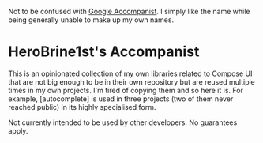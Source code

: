 Not to be confused with [Google Accompanist](https://github.com/google/accompanist). I simply like the name while being generally unable to make up my own names.

# HeroBrine1st's Accompanist

This is an opinionated collection of my own libraries related to Compose UI that are not big enough to be in their own repository but are reused multiple times in my own projects. I'm tired of copying them and so here it is. For example, [autocomplete] is used in three projects (two of them never reached public) in its highly specialised form.

Not currently intended to be used by other developers. No guarantees apply.